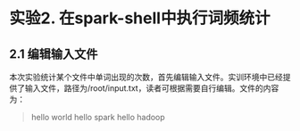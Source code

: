 # 实验2. 在spark-shell中执行词频统计

## 2.1 编辑输入文件
本次实验统计某个文件中单词出现的次数，首先编辑输入文件。实训环境中已经提供了输入文件，路径为/root/input.txt，读者可根据需要自行编辑。文件的内容为：
> hello world hello spark hello hadoop